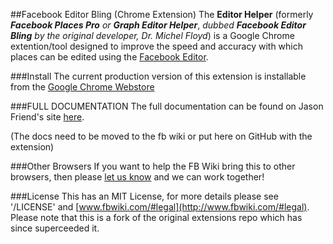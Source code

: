 ##Facebook Editor Bling (Chrome Extension) The **Editor Helper** (formerly
**_Facebook Places Pro_** *or* **_Graph Editor Helper_**, *dubbed* **_Facebook
Editor Bling_** *by the original developer, Dr. Michel Floyd*) is a Google
Chrome extention/tool designed to improve the speed and accuracy with which
places can be edited using the [Facebook
Editor](https://www.facebook.com/editor).

###Install
The current production version of this extension is installable from the
[Google Chrome
Webstore](https://chrome.google.com/webstore/detail/fb-places-pro/imnppmbmlacllpppkbcnjfnadjikmpgi?hl=en-US)

###FULL DOCUMENTATION
The full documentation can be found on Jason Friend's site [here](http://www.jasonfriend.me/facebookplaces/w/wiki:editor:community_chrome_extension).

(The docs need to be moved to the fb wiki or put here on GitHub with the extension)

###Other Browsers
If you want to help the FB Wiki bring this to other browsers, then please [let
us know](http://www.fbwiki.com/#contact) and we can work together!

###License
This has an MIT License, for more details please see '/LICENSE' and
[www.fbwiki.com/#legal](http://www.fbwiki.com/#legal). Please note that this is
a fork of the original extensions repo which has since superceeded it.

